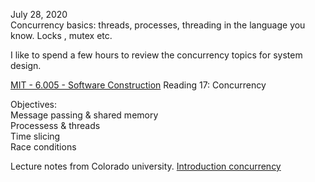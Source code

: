 July 28, 2020<br>
Concurrency basics: threads, processes, threading in the language you know. Locks , mutex etc.<br>

I like to spend a few hours to review the concurrency topics for system design.<br>

[MIT - 6.005 - Software Construction](http://web.mit.edu/6.005/www/fa14/classes/17-concurrency/) Reading 17: Concurrency<br>

Objectives: <br>
Message passing & shared memory<br>
Processess & threads<br>
Time slicing<br>
Race conditions<br>

Lecture notes from Colorado university. [Introduction concurrency](https://www.cs.colorado.edu/~kena/classes/5828/f14/lectures/04-introconcurrency.pdf) <br>
